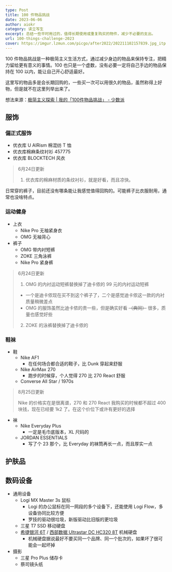 ```yaml
---
type: Post
title: 100 件物品挑战
date: 2023-06-06
author: aiokr
category: 读立写生
excerpt: 总结一些平时用过的，值得长期使用或重复购买的物件，减少不必要的支出。
url: 100-things-challenge-2023
cover: https://imgur.lzmun.com/picgo/after2022/202211102157839.jpg_itp
---
```


100 件物品挑战是一种极简主义生活方式，通过减少身边的物品来保持专注，把精力留给更有意义的事情。100 也只是一个虚数，没有必要一定将自己手边的物品保持在 100 以内，能让自己开心舒适最好。

这里写的物品多是会长期回购的，一些买一次可以用很久的物品，虽然称得上好物，但是就不在这里列举出来了。

想法来源：[极简主义探索 | 我的「100件物品挑战」 - 少数派](https://sspai.com/post/38222)

## 服饰

### 偏正式服饰

- 优衣库 U AIRism 棉混纺 T 恤
- 优衣库棉麻条纹衬衫 457775
- 优衣库 BLOCKTECH 风衣

> 6月24日更新
> 
> 1. 优衣库的棉麻材质的条纹衬衫，就是好看，而且凉快。


日常穿的裤子，目前还没有哪条能让我感觉值得回购的。可能裤子比衣服耐用，通常也没啥特点。

### 运动健身

- 上衣
  - Nike Pro 无袖紧身衣
  - OMG 无袖背心
- 裤子
  - OMG 带内衬短裤
  - ZOKE 三角泳裤
  - Nike Pro 紧身裤

> 6月24日更新
> 
> 1. OMG 的内衬运动短裤替换掉了迪卡侬的 99 元的内衬运动短裤
>   - 一个是迪卡侬现在买不到这个裤子了，二个是感觉迪卡侬这一款的内衬质量稍微差点
>   - OMG 的服饰虽然比迪卡侬的贵一些，但是确实好看 ~~（典同）~~ 很多，质量也感觉好些
> 2. ZOKE 的泳裤替换掉了迪卡侬的

### 鞋袜

- 鞋
  - Nike AF1
    - 在任何场合都合适的鞋子，比 Dunk 穿起来舒服
  - Nike AirMax 270
    - 跑步的时候穿，个人觉得 270 比 270 React 舒服
  - Converse All Star / 1970s

> 8月25日更新
> 
> Nike 的价格实在是很离谱，270 和 270 React 我购买的时候都不超过 400 块钱，现在已经要 1k2 了。在这个价位下或许有更好的选择

- 袜
  - Nike Everyday Plus
    - 一定是毛巾底版本，XL 尺码的
  - JORDAN ESSENTIALS
    - 写了个 23 那个，比 Everyday 的袜筒再长一点，而且厚实一点

## 护肤品

## 数码设备

- 通用设备 
  - Logi MX Master 3s 鼠标
    - Logi 的办公鼠标在同一网段的多个设备下，还能使用 Logi Flow，多设备协同比较方便
    - 罗技的驱动很垃圾，新版驱动比旧版的更垃圾
  - 三星 T7 SSD 移动硬盘
  - [希捷银河 6T](https://item.jd.com/100018826871.html) / [西部数据 Ultrastar DC HC320 8T](https://item.jd.com/8703756.html#crumb-wrap) 机械硬盘
    - 机械硬盘据说最好不要买同一个品牌、同一个批次的，如果坏了很可能会一起坏掉
- 摄影
  - 三星 Pro Plus 储存卡
  - 蔡司镜头纸
